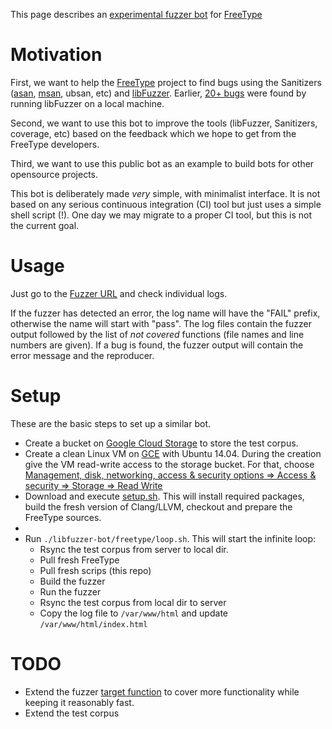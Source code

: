 This page describes an [experimental fuzzer bot](http://107.178.217.50/) for [FreeType](freetype.org)

# Motivation

First, we want to help the [FreeType](http://www.freetype.org) project to find bugs 
using the Sanitizers 
([asan](clang.llvm.org/docs/AddressSanitizer.html), 
[msan](clang.llvm.org/docs/MemorySanitizer.html), ubsan, etc)
and [libFuzzer](llvm.org/docs/LibFuzzer.html).
Earlier, [20+ bugs](https://savannah.nongnu.org/search/?words=LibFuzzer&type_of_search=bugs&Search=Search&exact=1#options)
were found by running libFuzzer on a local machine.

Second, we want to use this bot to improve the tools (libFuzzer, Sanitizers, coverage, etc)
based on the feedback which we hope to get from the FreeType developers.

Third, we want to use this public bot as an example to build bots for other opensource projects.

This bot is deliberately made *very* simple, with minimalist interface. 
It is not based on any serious continuous integration (CI) tool
but just uses a simple shell script (!).
One day we may migrate to a proper CI tool, but this is not the current goal.

# Usage 

Just go to the [Fuzzer URL](http://107.178.217.50/) and check individual logs.

If the fuzzer has detected an error, the log name will have the "FAIL" prefix, otherwise the name will start with "pass".
The log files contain the fuzzer output followed by the list of *not covered* functions (file names and line numbers are given). If a bug is found, the fuzzer output will contain the error message and the reproducer. 

# Setup 
These are the basic steps to set up a similar bot. 

* Create a bucket on [Google Cloud Storage](https://cloud.google.com/storage) to store the test corpus. 
* Create a clean Linux VM on [GCE](https://cloud.google.com/compute/) with Ubuntu 14.04. During the creation give the VM read-write access to the storage bucket. For that, choose [Management, disk, networking, access & security options => Access & security => Storage => Read Write](https://cloud.google.com/compute/docs/authentication) 
* Download and execute [setup.sh](setup.sh). This will install required packages, build the fresh version of Clang/LLVM, checkout and prepare the FreeType sources.
* 
* Run `./libfuzzer-bot/freetype/loop.sh`. This will start the infinite loop:
  * Rsync the test corpus from server to local dir.
  * Pull fresh FreeType
  * Pull fresh scrips (this repo)
  * Build the fuzzer
  * Run the fuzzer
  * Rsync the test corpus from local dir to server
  * Copy the log file to `/var/www/html` and update `/var/www/html/index.html`

# TODO
* Extend the fuzzer [target function](http://git.savannah.gnu.org/cgit/freetype/freetype2.git/diff/src/tools/ftfuzzer/ftfuzzer.cc) to cover more functionality while keeping it reasonably fast.
* Extend the test corpus
